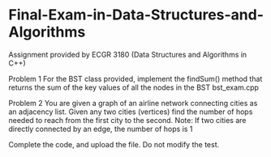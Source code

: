 # Final-Exam-in-Data-Structures-and-Algorithms
Assignment provided by ECGR 3180 (Data Structures and Algorithms in C++)

Problem 1
For the BST class provided, implement the findSum() method that returns the sum of the key values of all the nodes in the BST
bst_exam.cpp 

Problem 2
You are given a graph of an airline network connecting cities as an adjacency list.
Given any two cities (vertices) find the number of hops needed to reach from the first city to the second.
Note: If two cities are directly connected by an edge, the number of hops is 1

Complete the code, and upload the file. Do not modify the test.
